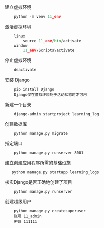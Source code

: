 建立虚拟环境
```python
    python -m venv 11_env
```
激活虚拟环境
```python
    linux
        source 11_env/bin/activate
    window
        11_env\Scripts\activate
```
停止虚拟环境
```python
    deactivate
```
安装 Django
```
    pip install Django
    Django仅在虚拟环境处于活动状态时才可用
```
新建一个目录
```
    django-admin startproject learning_log
```
创建数据库
```
    python manage.py migrate
```
指定端口
```
    python manage.py runserver 8001
```
建立创建应用程序所需的基础设施
```
   python manage.py startapp learning_logs 
```
核实Django是否正确地创建了项目
```
    python manage.py runserver
```
创建超级用户
```
    python manage.py createsuperuser
    账号 11_admin
    密码 111111
```